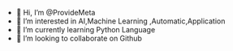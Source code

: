 - 👋 Hi, I’m @ProvideMeta
- 👀 I’m interested in AI,Machine Learning ,Automatic,Application
- 🌱 I’m currently learning Python Language
- 💞️ I’m looking to collaborate on Github

<!---
ProvideMeta/ProvideMeta is a ✨ special ✨ repository because its `README.md` (this file) appears on your GitHub profile.
You can click the Preview link to take a look at your changes.
--->
